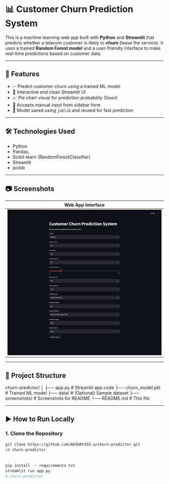 # 📊 Customer Churn Prediction System

This is a machine learning web app built with **Python** and **Streamlit** that predicts whether a telecom customer is likely to **churn** (leave the service). It uses a trained **Random Forest model** and a user-friendly interface to make real-time predictions based on customer data.

---

## 🚀 Features

- ✅ Predict customer churn using a trained ML model
- 🎨 Interactive and clean Streamlit UI
- 📈 Pie chart visual for prediction probability (Soon)
- 📁 Accepts manual input from sidebar form
- 💾 Model saved using `joblib` and reused for fast prediction

---

## 🛠️ Technologies Used

- Python
- Pandas,
- Scikit-learn (RandomForestClassifier)
- Streamlit
- pickle

---

## 📷 Screenshots

| Web App Interface |
|-------------------|
| ![UI](screenshots/ui.png)

---

## 📂 Project Structure

churn-predictor/ │ ├── app.py # Streamlit app code ├── churn_model.pkl # Trained ML model ├── data/ # (Optional) Sample dataset ├── screenshots/ # Screenshots for README └── README.md # This file


---

## ▶️ How to Run Locally

### 1. Clone the Repository
```bash
git clone https://github.com/AKSHAY355-a/churn-predictor.git
cd churn-predictor


pip install -r requirements.txt
streamlit run app.py
#   c h u r n - p r e d i c t o r 
 
 